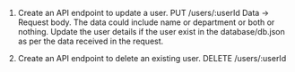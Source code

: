 1. Create an API endpoint to update a user.
    PUT /users/:userId
    Data -> Request body. The data could include name or department or both or nothing.
    Update the user details if the user exist in the database/db.json as per the data received in the request.

2. Create an API endpoint to delete an existing user.
    DELETE /users/:userId